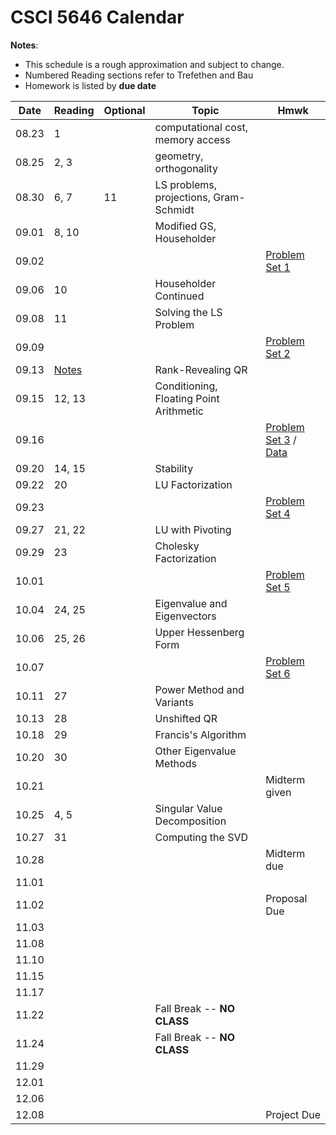 # CSCI 5646 Calendar

**Notes**:
- This schedule is a rough approximation and subject to change.
- Numbered Reading sections refer to Trefethen and Bau 
- Homework is listed by **due date**

| Date 		   | Reading         |  Optional   |                Topic             	 	|  Hmwk  	            		| 
|:------------:| ----------------| ------------|----------------------------------------|------------------------------|
| 08.23        | 1				 |             | computational cost, memory access	 	|			 					| 
| 08.25        | 2, 3 			 |             | geometry, orthogonality			 	|			 					| 
| 08.30        | 6, 7			 | 11		   | LS problems, projections, Gram-Schmidt |			 					| 
| 09.01        | 8, 10			 | 			   | Modified GS, Householder			 	|			 					| 
| 09.02        | 		         | 			   | 									 	|	[Problem Set 1](https://piazza.com/class_profile/get_resource/is1vxcehtkp2d1/isahs1j1oki40a)		 	   			   | 
| 09.06        | 10		         | 			   | Householder Continued				 	|			 					| 
| 09.08        | 11		         | 			   | Solving the LS Problem				 	|			 					| 
| 09.09        | 		         | 			   | 									 	|	[Problem Set 2](https://piazza.com/class_profile/get_resource/is1vxcehtkp2d1/iskv6e4vekn5bl)		 				   | 
| 09.13        | [Notes](https://piazza.com/class_profile/get_resource/is1vxcehtkp2d1/it26eygs7251p4) 			 | 			   | Rank-Revealing QR 						|			 					| 
| 09.15        | 12, 13		     | 			   | Conditioning, Floating Point Arithmetic|			 					| 
| 09.16        | 			 	 | 			   | 									 	|	[Problem Set 3](https://piazza.com/class_profile/get_resource/is1vxcehtkp2d1/isw04zxmzex5me) / [Data](https://piazza.com/class_profile/get_resource/is1vxcehtkp2d1/isw05g7ajor5z8)			| 
| 09.20        | 14, 15		 	 | 			   | Stability							 	|			 					| 
| 09.22        | 20 	         | 			   | LU Factorization 						|			 					| 
| 09.23        |  		         | 			   | 										|  [Problem Set 4](https://piazza.com/class_profile/get_resource/is1vxcehtkp2d1/it53uk72gep1i4)			 					| 
| 09.27        | 21, 22		     | 			   | LU with Pivoting 					 	|			 					| 
| 09.29        | 23			     | 			   | Cholesky Factorization				 	|			 					| 
| 10.01        | 			     | 			   | 									 	|	[Problem Set 5](https://piazza.com/class_profile/get_resource/is1vxcehtkp2d1/ithfms9ub4qh0)		 					| 
| 10.04        | 24, 25		     | 			   | Eigenvalue and Eigenvectors 		 	|			 					| 
| 10.06        | 25, 26		     | 			   | Upper Hessenberg Form 					|			 					| 
| 10.07        | 			     | 			   | 									 	|	[Problem Set 6](https://piazza.com/class_profile/get_resource/is1vxcehtkp2d1/itpf0shiosj6mj)		 					| 
| 10.11        | 27			     | 			   | Power Method and Variants				|			 					| 
| 10.13        | 28			     | 			   | Unshifted QR 							|			 					| 
| 10.18        | 29			     | 			   | Francis's Algorithm 					|			 					| 
| 10.20        | 30			     | 			   | Other Eigenvalue Methods 				|			 					| 
| 10.21        | 				 | 			   | 										|	Midterm given	 			| 
| 10.25        | 4, 5		     | 			   | Singular Value Decomposition			|			 					| 
| 10.27        | 31			     | 			   | Computing the SVD 					 	|			 					| 
| 10.28        | 			     | 			   | 									 	|	Midterm due					| 
| 11.01        | 			     | 			   | 									 	|			 					| 
| 11.02        | 			     | 			   | 									 	|	Proposal Due				| 
| 11.03        | 			     | 			   | 									 	|			 					| 
| 11.08        | 			     | 			   | 									 	|			 					| 
| 11.10        | 			     | 			   | 									 	|			 					| 
| 11.15        | 			     | 			   | 									 	|			 					| 
| 11.17        | 			     | 			   | 									 	|			 					| 
| 11.22        | 			     | 			   | Fall Break -- **NO CLASS**			 	|			 					| 
| 11.24        | 			     | 			   | Fall Break -- **NO CLASS**			 	|			 					| 
| 11.29        | 			     | 			   | 									 	|			 					| 
| 12.01        | 			     | 			   | 									 	|			 					| 
| 12.06        | 			     | 			   | 									 	|			 					| 
| 12.08        | 			     | 			   | 									 	|			  Project Due   	| 

